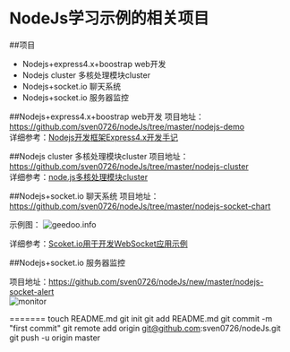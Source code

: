 NodeJs学习示例的相关项目
===

##项目

* Nodejs+express4.x+boostrap web开发
* Nodejs cluster 多核处理模块cluster
* Nodejs+socket.io 聊天系统
* Nodejs+socket.io 服务器监控

##Nodejs+express4.x+boostrap web开发
项目地址：https://github.com/sven0726/nodeJs/tree/master/nodejs-demo<br>
详细参考：[Nodejs开发框架Express4.x开发手记](http://www.geedoo.info/nodejs-development-framework-express4-x-development-notes.html)

##Nodejs cluster 多核处理模块cluster
项目地址：https://github.com/sven0726/nodeJs/tree/master/nodejs-cluster<br>
详细参考：[node.js多核处理模块cluster](http://www.geedoo.info/node-js-multicore-processing-module-cluster.html)

##Nodejs+socket.io 聊天系统
项目地址：https://github.com/sven0726/nodeJs/tree/master/nodejs-socket-chart<br>

示例图：
![geedoo.info](http://www.geedoo.info/wp-content/uploads/2014/12/nodejs-scoket-chart-demo2.gif "基于Scoket.io的网页聊天系统")

详细参考：[Scoket.io用于开发WebSocket应用示例](http://www.geedoo.info/scoket-io%E7%94%A8%E4%BA%8E%E5%BC%80%E5%8F%91websocket%E5%BA%94%E7%94%A8%E7%A4%BA%E4%BE%8B.html)


##Nodejs+socket.io 服务器监控

项目地址：https://github.com/sven0726/nodeJs/new/master/nodejs-socket-alert<br>
![monitor](http://www.geedoo.info/wp-content/uploads/2014/12/nodejs-socket-monitor-demo.jpg "系统监控")


































=======
touch README.md
git init
git add README.md
git commit -m "first commit"
git remote add origin git@github.com:sven0726/nodeJs.git
git push -u origin master
